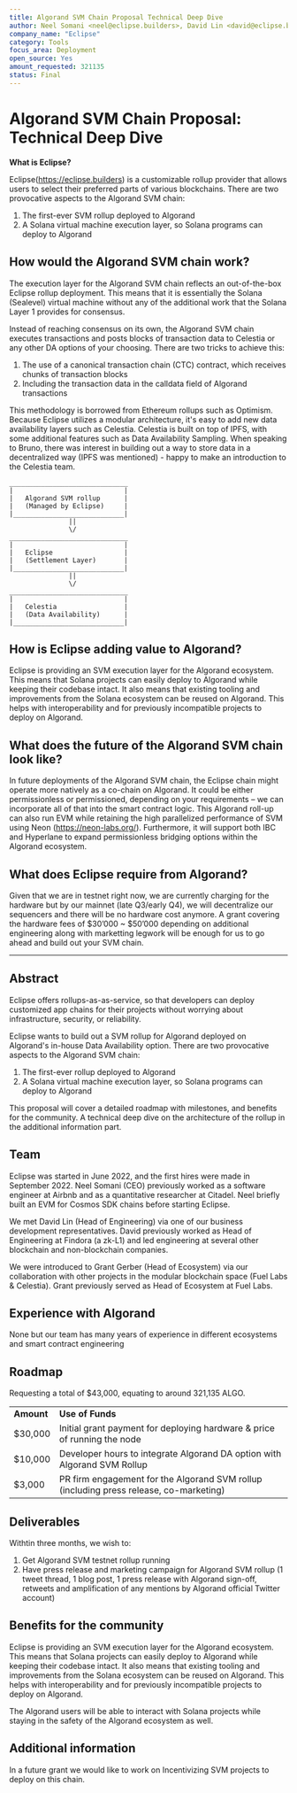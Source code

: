 ```yaml
---
title: Algorand SVM Chain Proposal Technical Deep Dive
author: Neel Somani <neel@eclipse.builders>, David Lin <david@eclipse.builders>, Grant Gerber <grant@eclipse.builders>, Veronica <veronica@eclipse.builders>, Pratham Prasoon (@PrasoonPratham)
company_name: "Eclipse"
category: Tools
focus_area: Deployment
open_source: Yes
amount_requested: 321135
status: Final
---
```




# Algorand SVM Chain Proposal: Technical Deep Dive

**What is Eclipse?**

Eclipse(https://eclipse.builders) is a customizable rollup provider that allows users to select their preferred parts of various blockchains. There are two provocative aspects to the Algorand SVM chain:



1. The first-ever SVM rollup deployed to Algorand
2. A Solana virtual machine execution layer, so Solana programs can deploy to Algorand


## How would the Algorand SVM chain work?

The execution layer for the Algorand SVM chain reflects an out-of-the-box Eclipse rollup deployment. This means that it is essentially the Solana (Sealevel) virtual machine without any of the additional work that the Solana Layer 1 provides for consensus.

Instead of reaching consensus on its own, the Algorand SVM chain executes transactions and posts blocks of transaction data to Celestia or any other DA options of your choosing. There are two tricks to achieve this: 



1. The use of a canonical transaction chain (CTC) contract, which receives chunks of transaction blocks
2. Including the transaction data in the calldata field of Algorand transactions

This methodology is borrowed from Ethereum rollups such as Optimism. Because Eclipse utilizes a modular architecture, it's easy to add new data availability layers such as Celestia. Celestia is built on top of IPFS, with some additional features such as Data Availability Sampling. When speaking to Bruno, there was interest in building out a way to store data in a decentralized way (IPFS was mentioned) - happy to make an introduction to the Celestia team. 

```
______________________________
|                            |
|   Algorand SVM rollup      |
|   (Managed by Eclipse)     |
|____________________________|
               ||
               \/
______________________________
|                            |
|   Eclipse                  |
|   (Settlement Layer)       |
|____________________________|
               ||
               \/
______________________________
|                            |
|   Celestia                 |
|   (Data Availability)      |
|____________________________|
```

## How is Eclipse adding value to Algorand?

Eclipse is providing an SVM execution layer for the Algorand ecosystem. This means that Solana projects can easily deploy to Algorand while keeping their codebase intact. It also means that existing tooling and improvements from the Solana ecosystem can be reused on Algorand. This helps with interoperability and for previously incompatible projects to deploy on Algorand. 


## What does the future of the Algorand SVM chain look like?

In future deployments of the Algorand SVM chain, the Eclipse chain might operate more natively as a co-chain on Algorand. It could be either permissionless or permissioned, depending on your requirements – we can incorporate all of that into the smart contract logic. This Algorand roll-up can also run EVM while retaining the high parallelized performance of SVM using Neon (https://neon-labs.org/). Furthermore, it will support both IBC and Hyperlane to expand permissionless bridging options within the Algorand ecosystem.


## What does Eclipse require from Algorand? 

Given that we are in testnet right now, we are currently charging for the hardware but by our mainnet (late Q3/early Q4), we will decentralize our sequencers and there will be no hardware cost anymore. A grant covering the hardware fees of $30’000 ~ $50’000 depending on additional engineering along with marketting legwork will be enough for us to go ahead and build out your SVM chain. 

___________________________________________________________________________

## Abstract

Eclipse offers rollups-as-as-service, so that developers can deploy customized app chains for their projects without worrying about infrastructure, security, or reliability. 

Eclipse wants to build out a SVM rollup for Algorand deployed on Algorand's in-house Data Availability option. There are two provocative aspects to the Algorand SVM chain:

1. The first-ever rollup deployed to Algorand
2. A Solana virtual machine execution layer, so Solana programs can deploy to Algorand

This proposal will cover a detailed roadmap with milestones, and benefits for the community. A technical deep dive on the architecture of the rollup in the additional information part.

## Team

Eclipse was started in June 2022, and the first hires were made in September 2022. Neel Somani (CEO) previously worked as a software engineer at Airbnb and as a quantitative researcher at Citadel. Neel briefly built an EVM for Cosmos SDK chains before starting Eclipse.

We met David Lin (Head of Engineering) via one of our business development representatives. David previously worked as Head of Engineering at Findora (a zk-L1) and led engineering at several other blockchain and non-blockchain companies.

We were introduced to Grant Gerber (Head of Ecosystem) via our collaboration with other projects in the modular blockchain space (Fuel Labs & Celestia). Grant previously served as Head of Ecosystem at Fuel Labs. 

## Experience with Algorand

None but our team has many years of experience in different ecosystems and smart contract engineering

## Roadmap

Requesting a total of $43,000, equating to around 321,135 ALGO.


<table>
  <tr>
   <td><strong>Amount</strong>
   </td>
   <td><strong>Use of Funds</strong>
   </td>
  </tr>
  <tr>
   <td>$30,000 
   </td>
   <td>Initial grant payment for deploying hardware & price of running the node
   </td>
  </tr>
  <tr>
   <td>$10,000
   </td>
   <td>Developer hours to integrate Algorand DA option with Algorand SVM Rollup
   </td>
  </tr>
   <td>$3,000
   </td>
   <td>PR firm engagement for the Algorand SVM rollup (including press release, co-marketing)
   </td>
  </tr>
</table>


## Deliverables
Withtin three months, we wish to:

1.  Get Algorand SVM testnet rollup running
2.  Have press release and marketing campaign for Algorand SVM rollup (1 tweet thread, 1 blog post, 1 press release with Algorand sign-off, retweets and amplification of any mentions by Algorand official Twitter account)

## Benefits for the community

Eclipse is providing an SVM execution layer for the Algorand ecosystem. This means that Solana projects can easily deploy to Algorand while keeping their codebase intact. It also means that existing tooling and improvements from the Solana ecosystem can be reused on Algorand. This helps with interoperability and for previously incompatible projects to deploy on Algorand. 

The Algorand users will be able to interact with Solana projects while staying in the safety of the Algorand ecosystem as well. 

## Additional information

 In a future grant we would like to work on Incentivizing SVM projects to deploy on this chain.
